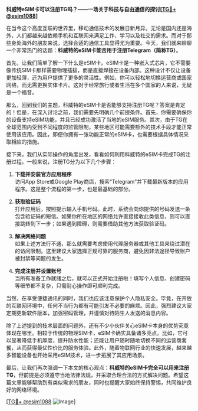 **科威特eSIM卡可以注册TG吗？——一场关于科技与自由通信的探讨[[TG💪+ @esim1088](https://t.me/s/esim1088)]**

在当今这个高度互联的世界里，移动通信技术的发展日新月异。无论是国内还是海外，人们都越来越依赖手机和互联网来满足工作、学习以及社交的需求。而对于那些身处海外的朋友来说，选择合适的通信工具显得尤为重要。今天，我们就来聊聊一个非常热门的话题：**科威特的eSIM卡能否用于注册Telegram（简称TG）**。

首先，让我们简单了解一下什么是eSIM卡。eSIM卡是一种嵌入式芯片，它不需要像传统SIM卡那样需要物理插拔，而是直接焊接在设备内部。这种设计不仅让设备更加轻薄，还为用户提供了更多的灵活性。例如，你可以轻松地切换运营商或国家网络，而无需更换实体卡片。这对于经常旅行或者生活在多个国家的人来说，无疑是一个福音。

那么，回到我们的主题，科威特的eSIM卡是否能够支持注册TG呢？答案是肯定的！但是，在深入讨论之前，我们需要先明确几个前提条件。首先，你需要确保你的设备支持eSIM功能，并且已经成功激活了当地的eSIM服务。其次，由于TG在全球范围内受到不同程度的监管限制，某些地区可能需要额外的技术手段才能正常使用该应用。因此，即便你拥有一张功能正常的eSIM卡，也需要根据具体情况采取相应的措施。

接下来，我们从实际操作的角度出发，看看如何利用科威特的eSIM卡完成TG的注册过程。一般来说，注册TG分为以下几个步骤：

1. **下载并安装官方应用程序**  
   访问App Store或Google Play商店，搜索“Telegram”并下载最新版本的应用程序。这是整个流程的第一步，也是最基础的部分。

2. **获取验证码**  
   打开应用后，按照提示输入手机号码。此时，系统会向你提供的号码发送一条包含验证码的短信。如果你所在地区的网络允许直接接收此类信息，则可以直接跳转到下一步；如果遇到障碍，则需要借助其他方法获取验证码。

3. **解决网络问题**  
   如果上述方法行不通，那么就需要考虑使用代理服务器或其他工具来绕过潜在的访问限制。这里建议大家选择正规可靠的服务商，避免因非法途径导致账户被封禁等问题的发生。

4. **完成注册并设置账号**  
   当所有准备工作就绪之后，就可以正式开始注册啦！填写个人信息、创建密码等细节都不复杂，只需耐心操作即可顺利完成。

当然，在享受便捷通讯的同时，我们也应该注意保护个人隐私安全。毕竟，在开放的互联网环境中，任何不当行为都有可能引发不必要的麻烦。因此，强烈建议大家定期更新软件版本，加强密码管理，并谨慎对待陌生人发送的消息内容。

除了上述提到的技术层面的问题外，还有不少小伙伴关心eSIM卡本身的优势究竟体现在哪里。相较于传统的物理SIM卡，eSIM卡确实具备诸多亮点。比如，它可以显著降低手机厚度，提升防水性能；还能让用户随时随地切换不同的运营商套餐，从而获得最优性价比的服务体验。此外，随着物联网行业的快速发展，越来越多智能设备也开始采用eSIM技术，进一步拓展了其应用场景。

最后，让我们再次强调一下本文的核心观点：**科威特的eSIM卡完全可以用来注册TG**，但前提是必须遵守当地法律法规，并采取合理合法的方式解决问题。希望这篇文章能够帮助到有类似需求的朋友，同时也提醒大家始终保持警惕，共同维护良好的网络环境。

[[TG💪+ @esim1088](https://t.me/s/esim1088) ![Image](https://i.postimg.cc/4NQfJmqS/Snipaste-2025-05-13-00-14-12.png)]